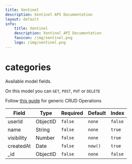 ```yaml
---
title: Xentinel
description: Xentinel API Documentation
layout: default
info:
    title: Xentinel
    description: Xentinel API Documentation
    favicon: /img/xentinel.png
    logo: /img/xentinel.png
---
```

# categories

Available model fields.

On this model you can `GET`, `POST`, `PUT` or `DELETE`

Follow [this guide](/xentinel/crud) for generic CRUD Operations

|Field|Type|Required|Default|Index|
|---|---|---|---|---|
|userId|ObjectID|`false`|`none`|`false`|
|name|String|`false`|`none`|`true`|
|visibility|Number|`false`|`none`|`true`|
|createdAt|Date|`false`|`now() `|`true`|
|_id|ObjectID|`false`|`none`|`false`|

